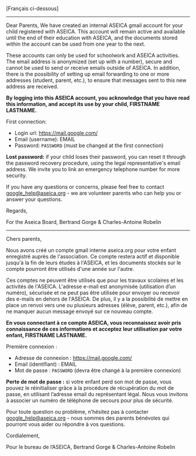 [Français ci-dessous]

---
Dear Parents,
We have created an internal ASEICA gmail account for your child registered with ASEICA.
This account will remain active and available until the end of their education with ASEICA, and the documents stored within the account can be used from one year to the next.

These accounts can only be used for schoolwork and ASEICA activities. The email address is anonymized (set up with a number), secure and cannot be used to send or receive emails outside of ASEICA.
In addition, there is the possibility of setting up email forwarding to one or more addresses (student, parent, etc.), to ensure that messages sent to this new address are received.

**By logging into this ASEICA account, you acknowledge that you have read this information, and accept its use by your child, FIRSTNAME LASTNAME.**

First connection:
* Login url: https://mail.google.com/
* Email (username): EMAIL
* Password: `PASSWORD` (must be changed at the first connection)

**Lost password:** if your child loses their password, you can reset it through the password recovery procedure, using the legal representative's email address. We invite you to link an emergency telephone number for more security.

If you have any questions or concerns, please feel free to contact google_help@aseica.org - we are volunteer parents who can help you or answer your questions.

Regards,

For the Aseica Board,
Bertrand Gorge & Charles-Antoine Robelin

-----
Chers parents,

Nous avons créé un compte gmail interne aseica.org pour votre enfant enregistré auprès de l'association.
Ce compte restera actif et disponible jusqu'à la fin de leurs études à l'ASEICA, et les documents stockés sur le compte pourront être utilisés d'une année sur l'autre.

Ces comptes ne peuvent être utilisés que pour les travaux scolaires et les activités de l'ASEICA. L'adresse e-mail est anonymisée (utilisation d’un numéro), sécurisée et ne peut pas être utilisée pour envoyer ou recevoir des e-mails en dehors de l'ASEICA.
De plus, il y a la possibilité de mettre en place un renvoi vers une ou plusieurs adresses (élève, parent, etc.), afin de ne manquer aucun message envoyé sur ce nouveau compte.

**En vous connectant à ce compte ASEICA, vous reconnaissez avoir pris connaissance de ces informations et acceptez leur utilisation par votre enfant, FIRSTNAME LASTNAME.**

Première connexion :
* Adresse de connexion : https://mail.google.com/
* Email (identifiant) : EMAIL
* Mot de passe : `PASSWORD` (devra être changé à la première connexion)

**Perte de mot de passe :** si votre enfant perd son mot de passe, vous pouvez le réinitialiser grâce à la procédure de récupération du mot de passe, en utilisant l’adresse email du représentant légal. Nous vous invitons à associer un numéro de téléphone de secours pour plus de sécurité.

Pour toute question ou problème, n’hésitez pas à contacter google_help@aseica.org - nous sommes des parents bénévoles qui pourront vous aider ou répondre à vos questions.

Cordialement,

Pour le bureau de l’ASEICA,
Bertrand Gorge & Charles-Antoine Robelin
